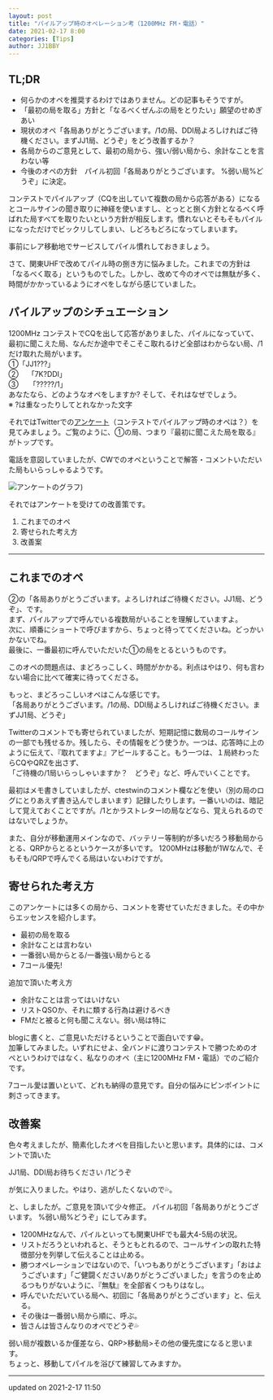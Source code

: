 ```yaml
---
layout: post
title: "パイルアップ時のオペレーション考（1200MHz FM・電話）"
date: 2021-02-17 8:00
categories: [Tips]
author: JJ1BBY
---
```

## TL;DR
* 何らかのオペを推奨するわけではありません。どの記事もそうですが。
* 「最初の局を取る」方針と「なるべくぜんぶの局をとりたい」願望のせめぎあい
* 現状のオペ「各局ありがとうございます。/1の局、DDI局よろしければご待機ください。まずJJ1局、どうぞ」をどう改善するか？  
* 各局からのご意見として、最初の局から、強い/弱い局から、余計なことを言わない等
* 今後のオペの方針　パイル初回「各局ありがとうございます。 %弱い局%どうぞ」に決定。

コンテストでパイルアップ（CQを出していて複数の局から応答がある）になるとコールサインの聞き取りに神経を使いますし、とっとと捌く方針となるべく呼ばれた局すべてを取りたいという方針が相反します。慣れないとそもそもパイルになっただけでビックリしてしまい、しどろもどろになってしまいます。  

事前にレア移動地でサービスしてパイル慣れしておきましょう。  

さて、関東UHFで改めてパイル時の捌き方に悩みました。これまでの方針は「なるべく取る」というものでした。しかし、改めて今のオペでは無駄が多く、時間がかかっているようにオペをしながら感じていました。

## パイルアップのシチュエーション
1200MHz コンテストでCQを出して応答がありました、パイルになっていて、最初に聞こえた局、なんだか途中でそこそこ取れるけど全部はわからない局、/1だけ取れた局がいます。  
①「JJ1???」  
②　 「7K?DDI」  
③　　「?????/1」  
あなたなら、どのようなオペをしますか? そして、それはなぜでしょう。  
※ ?は重なったりしてとれなかった文字  


それではTwitterでの[アンケート](https://twitter.com/JJ1BBY/status/1359818593777553409)（コンテストでパイルアップ時のオペは？）を見てみましょう。ご覧のように、①の局、つまり『最初に聞こえた局を取る』がトップです。  

電話を意図していましたが、CWでのオペということで解答・コメントいただいた局もいらっしゃるようです。  

![アンケートのグラフ](https://user-images.githubusercontent.com/79028771/108126159-dd295b80-70ec-11eb-99a8-3dbc089f429c.png))

それではアンケートを受けての改善策です。　　

1. これまでのオペ
2. 寄せられた考え方
3. 改善案

----
## これまでのオペ  
②の「各局ありがとうございます。よろしければご待機ください。JJ1局、どうぞ」、です。  
まず、パイルアップで呼んでいる複数局がいることを理解していますよ。  
次に、順番にショートで呼びますから、ちょっと待っててくださいね。どっかいかないでね。  
最後に、一番最初に呼んでいただいた①の局をとるというものです。  

このオペの問題点は、まどろっこしく、時間がかかる。利点はやはり、何も言わない場合に比べて確実に待ってくださる。  

もっと、まどろっこしいオペはこんな感じです。  
「各局ありがとうございます。/1の局、DDI局よろしければご待機ください。まずJJ1局、どうぞ」  

Twitterのコメントでも寄せられていましたが、短期記憶に数局のコールサインの一部でも残せるか。残したら、その情報をどう使うか。一つは、応答時に上のように伝えて、『取れてますよ』アピールすること。もう一つは、１局終わったらCQやQRZを出さず、  
「ご待機の/1局いらっしゃいますか？　どうぞ」など、呼んでいくことです。  

最初はメモ書きしていましたが、ctestwinのコメント欄などを使い（別の局のログにとりあえず書き込んでしまいます）記録したりします。一番いいのは、暗記して覚えておくことですが。/1とかラストレターIの局などなら、覚えられるのではないでしょうか。  

また、自分が移動運用メインなので、バッテリー等制約が多いだろう移動局からとる、QRPからとるというケースが多いです。 
1200MHzは移動が1Wなんで、そもそも/QRPで呼んでくる局はいないわけですが。

## 寄せられた考え方  
このアンケートには多くの局から、コメントを寄せていただきました。その中からエッセンスを紹介します。
* 最初の局を取る
* 余計なことは言わない
* 一番弱い局からとる/一番強い局からとる
* 7コール優先!  

追加で頂いた考え方
* 余計なことは言ってはいけない
* リストQSOか、それに類する行為は避けるべき
* FMだと被ると何も聞こえない。弱い局は特に  

blogに書くと、ご意見いただけるということで面白いです😁。  
加筆してみました。いずれにせよ、全バンドに渡りコンテストで勝つためのオペというわけではなく、私なりのオペ（主に1200MHz FM・電話）でのご紹介です。

7コール愛は置いといて、どれも納得の意見です。自分の悩みにピンポイントに刺さってきます。  

## 改善案
色々考えましたが、簡素化したオペを目指したいと思います。具体的には、コメントで頂いた

JJ1局、DDI局お待ちください
/1どうぞ

が気に入りました。やはり、逃がしたくないので💦。   

と、しましたが。ご意見を頂いて少々修正。 
パイル初回「各局ありがとうございます。 %弱い局%どうぞ」にしてみます。  

* 1200MHzなんで、パイルといっても関東UHFでも最大4-5局の状況。  
* リストだろうといわれると、そうともとれるので、コールサインの取れた特徴部分を列挙して伝えることは止める。  
* 勝つオペレーションではないので、「いつもありがとうございます」「おはようございます」「ご健闘ください/ありがとうございました」を言うのを止めるつもりがないように、『無駄』を全部省くつもりはなし。  
* 呼んでいただいている局へ、初回に「各局ありがとうございます」と、伝える。  
* その後は一番弱い局から順に、呼ぶ。 
* 皆さんは皆さんなりのオペでどうぞ💦  

弱い局が複数いるか僅差なら、QRP>移動局>その他の優先度になると思います。  
ちょっと、移動してパイルを浴びて練習してみますか。  

---
updated on 2021-2-17 11:50
   
<script src="https://utteranc.es/client.js"
        repo="JJ1BBY/JJ1BBY.github.io"
        issue-term="pathname"
        theme="github-light"
        crossorigin="anonymous"
        async>
</script>

